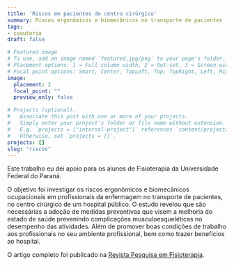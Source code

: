 ```yaml
---
title: 'Riscos em pacientes do centro cirúrgico'
summary: Riscos ergonômicos e biomecânicos no transporte de pacientes
tags:
- coautoria
draft: false

# Featured image
# To use, add an image named `featured.jpg/png` to your page's folder.
# Placement options: 1 = Full column width, 2 = Out-set, 3 = Screen-width
# Focal point options: Smart, Center, TopLeft, Top, TopRight, Left, Right, BottomLeft, Bottom, BottomRight
image:
  placement: 2
  focal_point: ""
  preview_only: false

# Projects (optional).
#   Associate this post with one or more of your projects.
#   Simply enter your project's folder or file name without extension.
#   E.g. `projects = ["internal-project"]` references `content/project/deep-learning/index.md`.
#   Otherwise, set `projects = []`.
projects: []
slug: "riscos"
---
```


Este trabalho eu dei apoio para os alunos de Fisioterapia da Universidade
Federal do Paraná.

O objetivo foi investigar os riscos ergonômicos e biomecânicos ocupacionais em
profissionais da enfermagem no transporte de pacientes, no centro cirúrgico de 
um hospital público. O estudo revelou que são necessárias a adoção de
medidas preventivas que visem a melhoria do estado de saúde prevenindo
complicações musculoesqueléticas no desempenho das atividades. Além de
promover boas condições de trabalho aos profissionais no seu ambiente
profissional, bem como trazer benefícios ao hospital.

O artigo completo foi publicado na 
[Revista Pesquisa em Fisioterapia](https://www5.bahiana.edu.br/index.php/fisioterapia/article/view/2580).
